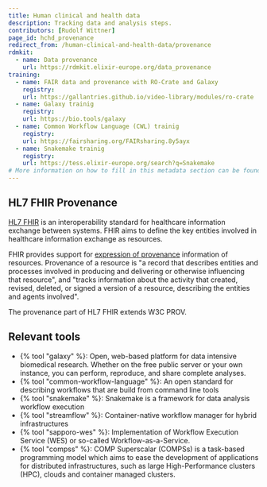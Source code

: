 ```yaml
---
title: Human clinical and health data
description: Tracking data and analysis steps.
contributors: [Rudolf Wittner]
page_id: hchd_provenance
redirect_from: /human-clinical-and-health-data/provenance
rdmkit:
  - name: Data provenance
    url: https://rdmkit.elixir-europe.org/data_provenance
training:
  - name: FAIR data and provenance with RO-Crate and Galaxy
    registry:
    url: https://gallantries.github.io/video-library/modules/ro-crate
  - name: Galaxy trainig
    registry:
    url: https://bio.tools/galaxy
  - name: Common Workflow Language (CWL) trainig
    registry:
    url: https://fairsharing.org/FAIRsharing.8y5ayx
  - name: Snakemake trainig
    registry:
    url: https://tess.elixir-europe.org/search?q=Snakemake
# More information on how to fill in this metadata section can be found here https://www.infectious-diseases-toolkit.org/contribute/page-metadata
---
```


## HL7 FHIR Provenance

[HL7 FHIR](http://hl7.org/fhir/) is an interoperability standard for healthcare information exchange between systems. FHIR aims to define the key entities involved in healthcare information exchange as resources.

FHIR provides support for [expression of provenance](https://www.hl7.org/fhir/provenance.html) information of resources. Provenance of a resource is "a record that describes entities and processes involved in producing and delivering or otherwise influencing that resource", and "tracks information about the activity that created, revised, deleted, or signed a version of a resource, describing the entities and agents involved".

The provenance part of HL7 FHIR extends W3C PROV.

## Relevant tools
* {% tool "galaxy" %}: Open, web-based platform for data intensive biomedical research. Whether on the free public server or your own instance, you can perform, reproduce, and share complete analyses.
* {% tool "common-workflow-language" %}: An open standard for describing workflows that are build from command line tools
* {% tool "snakemake" %}: Snakemake is a framework for data analysis workflow execution
* {% tool "streamflow" %}: Container-native workflow manager for hybrid infrastructures
* {% tool "sapporo-wes" %}: Implementation of Workflow Execution Service (WES) or so-called Workflow-as-a-Service.
* {% tool "compss" %}: COMP Superscalar (COMPSs) is a task-based programming model which aims to ease the development of applications for distributed infrastructures, such as large High-Performance clusters (HPC), clouds and container managed clusters.
